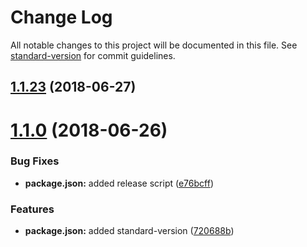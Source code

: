 # Change Log

All notable changes to this project will be documented in this file. See [standard-version](https://github.com/conventional-changelog/standard-version) for commit guidelines.

## [1.1.23](https://github.com/chase2981/angular-cli-lib/compare/v1.1.22...v1.1.23) (2018-06-27)



<a name="1.1.0"></a>
# [1.1.0](https://github.com/chase2981/angular-cli-lib/compare/v1.0.1...v1.1.0) (2018-06-26)


### Bug Fixes

* **package.json:** added release script ([e76bcff](https://github.com/chase2981/angular-cli-lib/commit/e76bcff))


### Features

* **package.json:** added standard-version ([720688b](https://github.com/chase2981/angular-cli-lib/commit/720688b))

